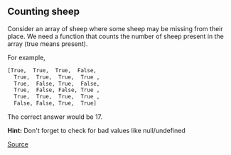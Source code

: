 ## Counting sheep

Consider an array of sheep where some sheep may be missing from their place. We need a function that counts the number of sheep present in the array (true means present).

For example,

```bash
[True,  True,  True,  False,
  True,  True,  True,  True ,
  True,  False, True,  False,
  True,  False, False, True ,
  True,  True,  True,  True ,
  False, False, True,  True]
```
  
The correct answer would be 17.

**Hint:** Don't forget to check for bad values like null/undefined

[Source](https://www.codewars.com/kata/54edbc7200b811e956000556/train/python)